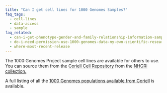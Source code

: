 ```yaml
---
title: "Can I get cell lines for 1000 Genomes Samples?"
faq_tags:
  - cell-lines
  - data-access
  - sample
faq_related:
  - can-i-get-phenotype-gender-and-family-relationship-information-samples
  - do-i-need-permission-use-1000-genomes-data-my-own-scientific-research
  - where-most-recent-release
---
```

                    
The 1000 Genomes Project sample cell lines are available for others to use. You can source them from the [Coriell Cell Repository](http://ccr.coriell.org/) from the [NHGRI collection.](http://ccr.coriell.org/Sections/Collections/NHGRI/Default.aspx?SsId=11)

A full listing of all the [1000 Genomes populations available from Coriell](/cell-lines-and-dna-coriell) is available.
